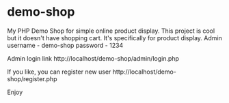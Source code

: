 # demo-shop
My PHP Demo Shop for simple online product display. This project is cool but it doesn't have shopping cart. It's specifically for product display.
Admin
username - demo-shop
password - 1234

Admin login link http://localhost/demo-shop/admin/login.php

If you like, you can register new user http://localhost/demo-shop/register.php

Enjoy
